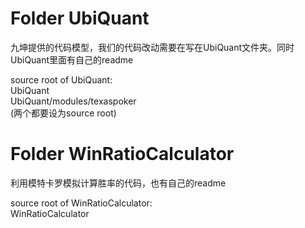 Folder UbiQuant
=================

九坤提供的代码模型，我们的代码改动需要在写在UbiQuant文件夹。同时UbiQuant里面有自己的readme <br /> 

source root of UbiQuant: <br /> 
        UbiQuant<br /> 
        UbiQuant/modules/texaspoker<br /> 
        (两个都要设为source root)<br /> 

Folder WinRatioCalculator
=================

利用模特卡罗模拟计算胜率的代码，也有自己的readme<br /> 

source root of WinRatioCalculator: <br /> 
WinRatioCalculator
